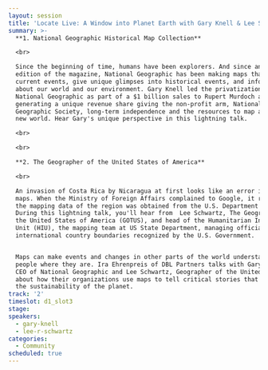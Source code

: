 ```yaml
---
layout: session
title: 'Locate Live: A Window into Planet Earth with Gary Knell & Lee Schwartz'
summary: >-
  **1. National Geographic Historical Map Collection**  

  <br>

  Since the beginning of time, humans have been explorers. And since an 1889
  edition of the magazine, National Geographic has been making maps that tell of
  current events, give unique glimpses into historical events, and inform us
  about our world and our environment. Gary Knell led the privatization of
  National Geographic as part of a $1 billion sales to Rupert Murdoch at Fox,
  generating a unique revenue share giving the non-profit arm, National
  Geographic Society, long-term independence and the resources to map a whole
  new world. Hear Gary's unique perspective in this lightning talk. 

  <br>

  <br>

  **2. The Geographer of the United States of America** 

  <br>

  An invasion of Costa Rica by Nicaragua at first looks like an error in Google
  maps. When the Ministry of Foreign Affairs complained to Google, it revealed
  the mapping data of the region was obtained from the U.S. Department of State.
  During this lightning talk, you'll hear from  Lee Schwartz, The Geographer of
  the United States of America (GOTUS), and head of the Humanitarian Information
  Unit (HIU), the mapping team at US State Department, managing official
  international country boundaries recognized by the U.S. Government. 


  Maps can make events and changes in other parts of the world understandable to
  people where they are. Ira Ehrenpreis of DBL Partners talks with Gary Knell,
  CEO of National Geographic and Lee Schwartz, Geographer of the United States
  about how their organizations use maps to tell critical stories that affect
  the sustainability of the planet.
track: '2'
timeslot: d1_slot3
stage:
speakers:
  - gary-knell
  - lee-r-schwartz
categories:
  - Community
scheduled: true
---
```


